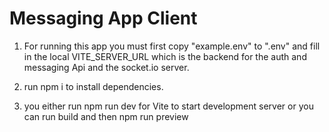 # Messaging App Client

1. For running this app you must first copy "example.env" to ".env" and fill in the local VITE_SERVER_URL which is the backend for the auth and messaging Api and the socket.io server.

2. run npm i to install dependencies.

3. you either run npm run dev for Vite to start development server or you can run build and then npm run preview

